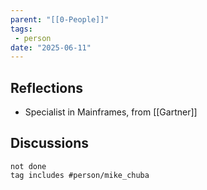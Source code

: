 ```yaml
---
parent: "[[0-People]]"
tags:
 - person
date: "2025-06-11"
---
```

## Reflections
* Specialist in Mainframes, from [[Gartner]]
## Discussions
```tasks
not done
tag includes #person/mike_chuba
```
